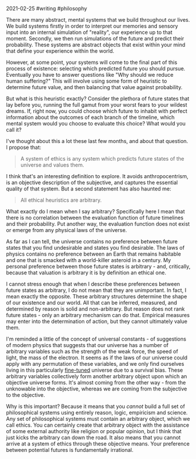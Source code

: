2021-02-25 #writing #philosophy

There are many abstract, mental systems that we build throughout our lives. We build systems firstly in order to interpret our memories and sensory input into an internal simulation of "reality", our experience up to that moment. Secondly, we then run simulations of the future and predict their probability. These systems are abstract objects that exist within your mind that define your experience within the world.

However, at some point, your systems will come to the final part of this process of existence: selecting which predicted future you should pursue. Eventually you have to answer questions like "Why should we reduce human suffering?" This will involve using some form of heuristic to determine future value, and then balancing that value against probability. 

But what is this heuristic exactly? Consider the plethora of future states that lay before you, running the full gamut from your worst fears to your wildest dreams. If, right now, you could choose which future to inhabit with perfect information about the outcomes of each branch of the timeline, which mental system would you choose to evaluate this choice? What would you call it?

I've thought about this a lot these last few months, and about that question. I propose that:

> A system of ethics is any system which predicts future states of the universe and values them.

I think that's an interesting definition to explore. It avoids anthropocentrism, is an objective description of the subjective, and captures the essential quality of that system. But a second statement has also haunted me:

> All ethical heuristics are arbitrary.

What exactly do I mean when I say arbitrary? Specifically here I mean that there is no correlation between the evaluation function of future timelines and their probability. Put another way, the evaluation function does not exist or emerge from any physical laws of the universe.

As far as I can tell, the universe contains no preference between future states that you find undesirable and states you find desirable. The laws of physics contains no preference between an Earth that remains habitable and one that is smacked with a world-killer asteroid in a century. My personal preference between those future states is arbitrary - and, critically, because that valuation is arbitrary it is by definition an ethical one.

I cannot stress enough that when I describe these preferences between future states as arbitrary, I do not mean that they are unimportant. In fact, I mean exactly the opposite. These arbitrary structures determine the shape of our existence and our world. All that can be inferred, measured, and determined by reason is solid and non-arbitrary. But reason does not rank future states - only an arbitrary mechanism can do that. Empirical measures may enter into the determination of action, but they cannot ultimately value them. 

I'm reminded a little of the concept of universal constants - of suggestions of modern physics that suggests that our universe has a number of arbitrary variables such as the strength of the weak force, the speed of light, the mass of the electron. It seems as if the laws of our universe could apply with any permutation of these variables, and we only find ourselves living in this particularly [fine-tuned](https://en.wikipedia.org/wiki/Fine-tuned_universe) universe due to a survival bias. These arbitrary variables collectively form another arbitrary object upon which an objective universe forms. It's almost coming from the other way - from the unknowable into the objective, whereas we are coming from the subjective to the objective.

Why is this important? Because it means that you *cannot* build a full set of philosophical systems using entirely reason, logic, empiricism and science. Any set of philosophical systems must contain an arbitrary object, which we call ethics. You can certainly create that arbitrary object with the assistance of some external authority like religion or popular opinion, but I think that just kicks the arbitrary can down the road. It also means that you cannot arrive at a system of ethics through these objective means. Your preference between potential futures is fundamentally irrational.